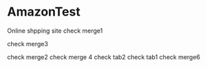# AmazonTest
Online shpping site
check merge1

check merge3

check merge2
check merge 4
check tab2
check tab1
check merge6
